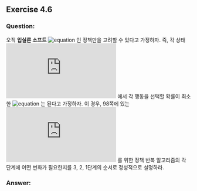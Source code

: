 ## Exercise 4.6

### Question:

오직 **입실론 소프트** ![equation](https://latex.codecogs.com/svg.latex?\epsilon-soft) 인 정책만을 고려할 수 있다고 가정하자. 즉, 각 상태 ![equation](https://latex.codecogs.com/svg.latex?s) 에서 각 행동을 선택할 확률이 최소한 ![equation](https://latex.codecogs.com/svg.latex?\epsilon/|\mathcal{A}(s)|) 는 된다고 가정하자. 이 경우, 98쪽에 있는 ![equation](https://latex.codecogs.com/svg.latex?v_*) 를 위한 정책 반복 알고리즘의 각 단계에 어떤 변화가 필요한지를 3, 2, 1단계의 순서로 정성적으로 설명하라.

### Answer:
